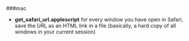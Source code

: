 ###mac

- **get_safari_url.applescript**
  for every window you have open in Safari, save the URL as an HTML link in a file (basically, a hard copy of all windows in your current session)
